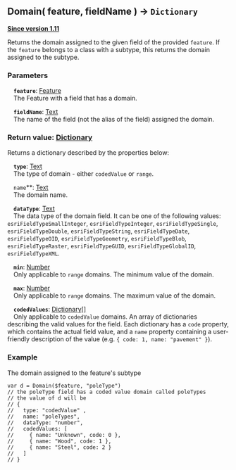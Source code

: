 ## Domain( feature, fieldName ) -> `Dictionary`

**[Since version 1.11](../../guide/version-matrix/)**

Returns the domain assigned to the given field of the provided `feature`. If the `feature` belongs to a class with a subtype, this returns the domain assigned to the subtype.

### Parameters
&emsp;**`feature`**: [Feature](../../guide/types/#feature)  
&emsp;The Feature with a field that has a domain.

&emsp;**`fieldName`**: [Text](../../guide/types/#text)  
&emsp;The name of the field (not the alias of the field) assigned the domain.

### Return value: [Dictionary](../../guide/types/#dictionary)

Returns a dictionary described by the properties below:

&emsp;**`type`**: [Text](../../guide/types/#text)  
&emsp;The type of domain - either `codedValue` or `range`.

&emsp;`name`**: [Text](../../guide/types/#text)  
&emsp;The domain name.

&emsp;**`dataType`**: [Text](../../guide/types/#text)  
&emsp;The data type of the domain field. It can be one of the following values: `esriFieldTypeSmallInteger`, `esriFieldTypeInteger`, `esriFieldTypeSingle`, `esriFieldTypeDouble`, `esriFieldTypeString`, `esriFieldTypeDate`, `esriFieldTypeOID`, `esriFieldTypeGeometry`, `esriFieldTypeBlob`, `esriFieldTypeRaster`, `esriFieldTypeGUID`, `esriFieldTypeGlobalID`, `esriFieldTypeXML`.

&emsp;**`min`**: [Number](../../guide/types/#number)  
&emsp;Only applicable to `range` domains. The minimum value of the domain.

&emsp;**`max`**: [Number](../../guide/types/#number)  
&emsp;Only applicable to `range` domains. The maximum value of the domain.

&emsp;**`codedValues`**: [Dictionary[]](../../guide/types/#dictionary)  
&emsp;Only applicable to `codedValue` domains. An array of dictionaries describing the valid values for the field. Each dictionary has a `code` property, which contains the actual field value, and a `name` property containing a user-friendly description of the value (e.g. `{ code: 1, name: "pavement" }`).

### Example

The domain assigned to the feature's subtype

```arcade
var d = Domain($feature, "poleType")
// the poleType field has a coded value domain called poleTypes
// the value of d will be
// {
//   type: "codedValue" ,
//   name: "poleTypes",
//   dataType: "number",
//   codedValues: [
//     { name: "Unknown", code: 0 },
//     { name: "Wood", code: 1 },
//     { name: "Steel", code: 2 }
//   ]
// }

```
